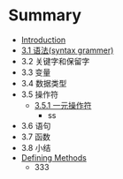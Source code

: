 # Summary

* [Introduction](README.md)
* [3.1 语法(syntax grammer)](docs/ch3/syntax.md)
* 3.2 关键字和保留字
* 3.3 变量
* 3.4 数据类型
* 3.5 操作符
   * [3.5.1 一元操作符](351_yi_yuan_cao_zuo_fu.md)
       * ss
* 3.6 语句
* 3.7 函数
* 3.8 小结
* [Defining Methods](methods.md)
   * 333

